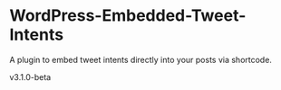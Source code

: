 # WordPress-Embedded-Tweet-Intents
A plugin to embed tweet intents directly into your posts via shortcode.

v3.1.0-beta
